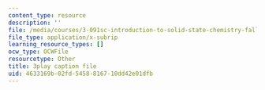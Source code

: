 ```yaml
---
content_type: resource
description: ''
file: /media/courses/3-091sc-introduction-to-solid-state-chemistry-fall-2010/4633169b02fd5458816710dd42e01dfb_540Sggsblbg.vtt
file_type: application/x-subrip
learning_resource_types: []
ocw_type: OCWFile
resourcetype: Other
title: 3play caption file
uid: 4633169b-02fd-5458-8167-10dd42e01dfb
---
```

